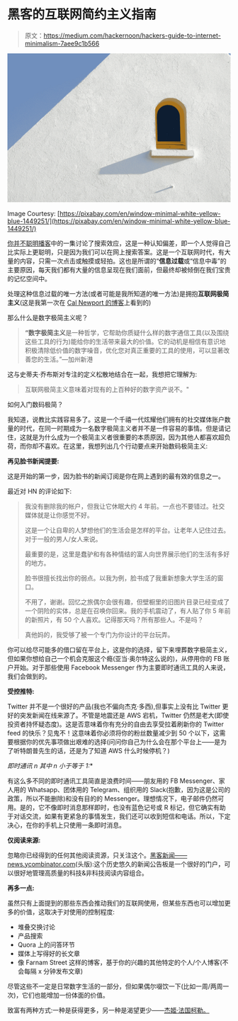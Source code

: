 # 黑客的互联网简约主义指南

> 原文：<https://medium.com/hackernoon/hackers-guide-to-internet-minimalism-7aee9c1b566>

![](img/535f87c0fca2b1b4be1ed970ccf53369.png)

Image Courtesy: [https://pixabay.com/en/window-minimal-white-yellow-blue-1449251/](https://pixabay.com/en/window-minimal-white-yellow-blue-1449251/)

[你并不聪明播客](https://youarenotsosmart.com/2015/11/25/yanss-063-how-search-engines-make-us-feel-smarter-than-we-really-are/)中的一集讨论了搜索效应，这是一种认知偏差，即一个人觉得自己比实际上更聪明，只是因为我们可以在网上搜索答案。这是一个互联网时代，有大量的内容，只需一次点击或触摸或轻拍。这也是所谓的“**信息过载**或“信息中毒”的主要原因，每天我们都有大量的信息呈现在我们面前，但最终却被倾倒在我们宝贵的记忆空间中。

处理这种信息过载的唯一方法(或者可能是我所知道的唯一方法)是拥抱**互联网极简主义**(这是我第一次在 [Cal Newport 的博客](http://calnewport.com/blog/2016/12/18/on-digital-minimalism/)上看到的)

那么什么是数字极简主义呢？

> **“数字极简主义**是一种哲学，它帮助你质疑什么样的数字通信工具(以及围绕这些工具的行为)能给你的生活带来最大的价值。它的动机是相信有意识地积极清除低价值的数字噪音，优化您对真正重要的工具的使用，可以显著改善您的生活。”—加州新港

这与史蒂夫·乔布斯对专注的定义松散地结合在一起，我想把它理解为:

> 互联网极简主义意味着对现有的上百种好的数字资产说不。"

如何入门数码极简？

我知道，说教比实践容易多了。这是一个千禧一代炫耀他们拥有的社交媒体账户数量的时代，在同一时期成为一名数字极简主义者并不是一件容易的事情。但是请记住，这就是为什么成为一个极简主义者很重要的本质原因，因为其他人都喜欢超负荷，而你却不喜欢。在这里，我想列出几个行动要点来开始数码极简主义:

**再见脸书新闻提要:**

这是开始的第一步，因为脸书的新闻订阅是你在网上遇到的最有效的信息之一。

最近对 HN 的评论如下:

> 我没有删除我的帐户，但我让它休眠大约 4 年前。一点也不要错过。社交媒体就是让你感觉不好。
> 
> 这是一个让自卑的人梦想他们的生活会是怎样的平台。让老年人记住过去。对于一般的男人/女人来说。
> 
> 最重要的是，这里是蠢驴和有各种情结的富人向世界展示他们的生活有多好的地方。
> 
> 脸书很擅长找出你的弱点。以我为例，脸书成了我重新想象大学生活的窗口。
> 
> 不用了，谢谢。回忆之旅偶尔会很有趣，但壁橱里的旧图片目录已经变成了一个阴险的实体，总是在召唤你回来。我的手机震动了，有人贴了你 5 年前的新照片，有 50 个人喜欢。记得那天吗？所有那些人。不是吗？
> 
> 真他妈的，我受够了被一个专门为你设计的平台玩弄。

你可以给尽可能多的借口留在平台上，这是你的选择，留下来埋葬数字极简主义，但如果你想给自己一个机会克服这个瘾(亚当·奥尔特这么说的)，从停用你的 FB 账户开始。对于那些使用 Facebook Messenger 作为主要即时通讯工具的人来说，我们会做到的。

**受控推特:**

Twitter 并不是一个很好的产品(我也不偏向杰克·多西),但事实上没有比 Twitter 更好的突发新闻在线来源了。不管是地震还是 AWS 宕机，Twitter 仍然是老大(即使投资者持怀疑态度)。这是否意味着你有充分的自由去享受拉着刷新你的 Twitter feed 的快乐？见鬼不！这意味着你必须将你的粉丝数量减少到 50 个以下，这需要根据你的优先事项做出艰难的选择(问问你自己为什么会在那个平台上——是为了听特朗普先生的话，还是为了知道 AWS 什么时候停机？)

**即时通讯* n 其中 n 小于等于 1:**

有这么多不同的即时通讯工具简直是浪费时间——朋友用的 FB Messenger、家人用的 Whatsapp、团体用的 Telegram、组织用的 Slack(抱歉，因为这是公司的政策，所以不能删除)和没有目的的 Messenger。理想情况下，电子邮件仍然可用。是的，它不像即时消息那样即时，也没有蓝色记号或 R 标记，但它确实有助于对话交流，如果有更紧急的事情发生，我们还可以收到短信和电话。所以，下定决心，在你的手机上只使用一条即时消息。

**仅阅读来源:**

忽略你已经得到的任何其他阅读资源，只关注这个。[黑客新闻——news.ycombinator.com](https://news.ycombinator.com/)(头版):这个历史悠久的新闻公告板是一个很好的门户，可以很好地管理高质量的科技&非科技阅读内容组合。

**再多一点:**

虽然只有上面提到的那些东西会推动我们的互联网使用，但某些东西也可以增加更多的价值，这取决于对使用的控制程度:

*   堆叠交换讨论
*   产品搜索
*   Quora 上的问答环节
*   媒体上写得好的长文章
*   像 Farnam Street 这样的博客，基于你的兴趣的其他特定的个人/个人博客(不会每隔 x 分钟发布文章)

尽管这些不一定是日常数字生活的一部分，但如果偶尔啜饮一下(比如一周/两周一次)，它们也能增加一份体面的价值。

致富有两种方式:一种是获得更多，另一种是渴望更少——[杰姬·法国柯勒。](https://www.becomingminimalist.com/minimalism-quotes/)